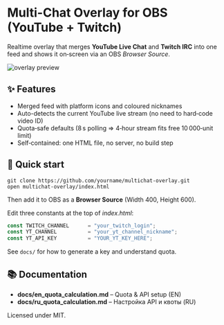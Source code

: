 # Multi-Chat Overlay for OBS (YouTube + Twitch)

Realtime overlay that merges **YouTube Live Chat** and **Twitch IRC** into one feed
and shows it on‑screen via an OBS *Browser Source*.

![overlay preview](docs/screenshot.png)

## ✨ Features
* Merged feed with platform icons and coloured nicknames  
* Auto-detects the current YouTube live stream (no need to hard‑code video ID)  
* Quota‑safe defaults (8 s polling ⇒ 4‑hour stream fits free 10 000‑unit limit)  
* Self‑contained: one HTML file, no server, no build step

## 🚀 Quick start
```text
git clone https://github.com/yourname/multichat-overlay.git
open multichat-overlay/index.html
```
Then add it to OBS as a **Browser Source** (Width 400, Height 600).

Edit three constants at the top of *index.html*:
```js
const TWITCH_CHANNEL      = "your_twitch_login";
const YT_CHANNEL          = "your_yt_channel_nickname";
const YT_API_KEY          = "YOUR_YT_KEY_HERE";
```
See `docs/` for how to generate a key and understand quota.

## 📚 Documentation
* **docs/en_quota_calculation.md** – Quota & API setup (EN)  
* **docs/ru_quota_calculation.md** – Настройка API и квоты (RU)

Licensed under MIT.
